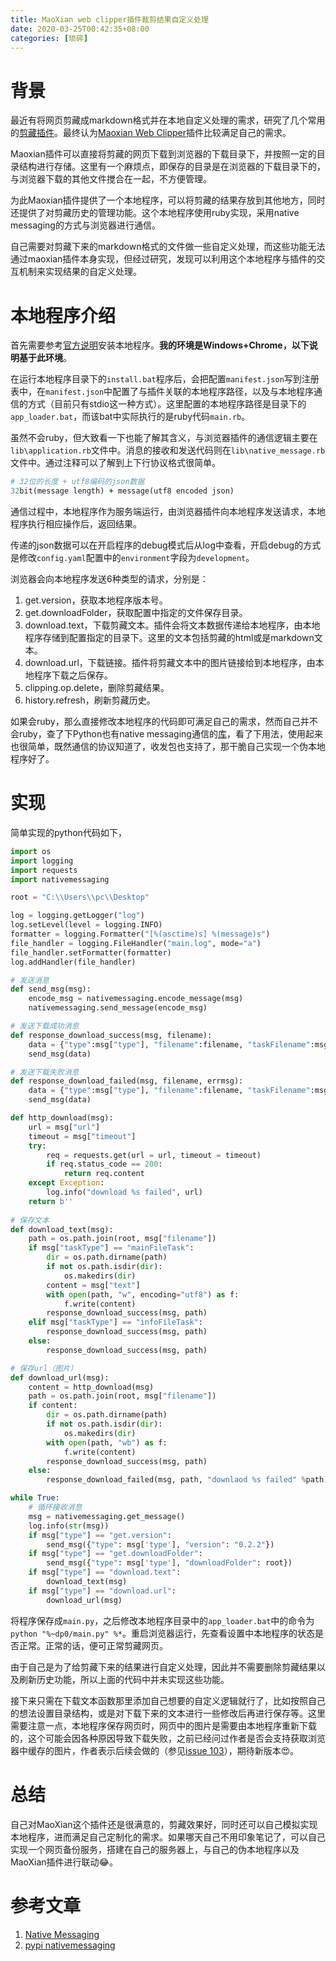 ```yaml
---
title: MaoXian web clipper插件裁剪结果自定义处理
date: 2020-03-25T00:42:35+08:00
categories: [琐碎]
---
```



# 背景

最近有将网页剪藏成markdown格式并在本地自定义处理的需求，研究了几个常用的[剪藏插件](https://renyili.org/post/backup_web_pages/)。最终认为[Maoxian Web Clipper](https://chrome.google.com/webstore/detail/maoxian-web-clipper/kjahokgdcbohofgdidndeiaigkehdjdc)插件比较满足自己的需求。

Maoxian插件可以直接将剪藏的网页下载到浏览器的下载目录下，并按照一定的目录结构进行存储。这里有一个麻烦点，即保存的目录是在浏览器的下载目录下的，与浏览器下载的其他文件搅合在一起，不方便管理。

为此Maoxian插件提供了一个本地程序，可以将剪藏的结果存放到其他地方，同时还提供了对剪藏历史的管理功能。这个本地程序使用ruby实现，采用native messaging的方式与浏览器进行通信。

自己需要对剪藏下来的markdown格式的文件做一些自定义处理，而这些功能无法通过maoxian插件本身实现，但经过研究，发现可以利用这个本地程序与插件的交互机制来实现结果的自定义处理。

# 本地程序介绍

首先需要参考[官方说明](https://mika-cn.github.io/maoxian-web-clipper/native-app/index-zh-CN.html)安装本地程序。**我的环境是Windows+Chrome，以下说明基于此环境**。

在运行本地程序目录下的`install.bat`程序后，会把配置`manifest.json`写到注册表中，在`manifest.json`中配置了与插件关联的本地程序路径，以及与本地程序通信的方式（目前只有stdio这一种方式）。这里配置的本地程序路径是目录下的`app_loader.bat`，而该bat中实际执行的是ruby代码`main.rb`。

虽然不会ruby，但大致看一下也能了解其含义，与浏览器插件的通信逻辑主要在`lib\application.rb`文件中。消息的接收和发送代码则在`lib\native_message.rb`文件中。通过注释可以了解到上下行协议格式很简单。

```ruby
# 32位的长度 + utf8编码的json数据
32bit(message length) + message(utf8 encoded json)
```

通信过程中，本地程序作为服务端运行，由浏览器插件向本地程序发送请求，本地程序执行相应操作后，返回结果。

传递的json数据可以在开启程序的debug模式后从log中查看，开启debug的方式是修改`config.yaml`配置中的`environment`字段为`development`。

浏览器会向本地程序发送6种类型的请求，分别是：

1. get.version，获取本地程序版本号。
2. get.downloadFolder，获取配置中指定的文件保存目录。
3. download.text，下载剪藏文本。插件会将文本数据传递给本地程序，由本地程序存储到配置指定的目录下。这里的文本包括剪藏的html或是markdown文本。
4.  download.url，下载链接。插件将剪藏文本中的图片链接给到本地程序，由本地程序下载之后保存。
5.  clipping.op.delete，删除剪藏结果。
6.  history.refresh，刷新剪藏历史。

如果会ruby，那么直接修改本地程序的代码即可满足自己的需求，然而自己并不会ruby，查了下Python也有native messaging通信的[库](https://pypi.org/project/nativemessaging/)，看了下用法，使用起来也很简单，既然通信的协议知道了，收发包也支持了，那干脆自己实现一个伪本地程序好了。

# 实现

简单实现的python代码如下，

```python
import os
import logging
import requests
import nativemessaging

root = "C:\\Users\\pc\\Desktop"

log = logging.getLogger("log")
log.setLevel(level = logging.INFO)
formatter = logging.Formatter("[%(asctime)s] %(message)s")
file_handler = logging.FileHandler("main.log", mode="a")
file_handler.setFormatter(formatter)
log.addHandler(file_handler)

# 发送消息
def send_msg(msg):
    encode_msg = nativemessaging.encode_message(msg)
    nativemessaging.send_message(encode_msg)

# 发送下载成功消息
def response_download_success(msg, filename):
    data = {"type":msg["type"], "filename":filename, "taskFilename":msg["filename"], "failed":False}
    send_msg(data)

# 发送下载失败消息    
def response_download_failed(msg, filename, errmsg):
    data = {"type":msg["type"], "filename":filename, "taskFilename":msg["filename"], "failed":True, "errmsg": errmsg}
    send_msg(data)

def http_download(msg):
    url = msg["url"]
    timeout = msg["timeout"]
    try:
        req = requests.get(url = url, timeout = timeout)
        if req.status_code == 200:
            return req.content
    except Exception:
        log.info("download %s failed", url)
    return b''
    
# 保存文本
def download_text(msg):
    path = os.path.join(root, msg["filename"])
    if msg["taskType"] == "mainFileTask":
        dir = os.path.dirname(path)
        if not os.path.isdir(dir):
            os.makedirs(dir)
        content = msg["text"]
        with open(path, "w", encoding="utf8") as f:
            f.write(content)
        response_download_success(msg, path)
    elif msg["taskType"] == "infoFileTask":
        response_download_success(msg, path)
    else:
        response_download_success(msg, path)

# 保存url（图片）
def download_url(msg):
    content = http_download(msg)
    path = os.path.join(root, msg["filename"])
    if content:
        dir = os.path.dirname(path)
        if not os.path.isdir(dir):
            os.makedirs(dir)
        with open(path, "wb") as f:
            f.write(content)
        response_download_success(msg, path)
    else:
        response_download_failed(msg, path, "downlaod %s failed" %path)

while True:
    # 循环接收消息
    msg = nativemessaging.get_message()
    log.info(str(msg))
    if msg["type"] == "get.version":
        send_msg({"type": msg['type'], "version": "0.2.2"})
    if msg["type"] == "get.downloadFolder":
        send_msg({"type": msg['type'], "downloadFolder": root})
    if msg["type"] == "download.text":
        download_text(msg)
    if msg["type"] == "download.url":
        download_url(msg)
```

将程序保存成`main.py`，之后修改本地程序目录中的`app_loader.bat`中的命令为`python "%~dp0/main.py" %*`。重启浏览器运行，先查看设置中本地程序的状态是否正常。正常的话，便可正常剪藏网页。

由于自己是为了给剪藏下来的结果进行自定义处理，因此并不需要删除剪藏结果以及刷新历史功能，所以上面的代码中并未实现这些功能。

接下来只需在下载文本函数那里添加自己想要的自定义逻辑就行了，比如按照自己的想法设置目录结构，或是对下载下来的文本进行一些修改后再进行保存等。这里需要注意一点，本地程序保存网页时，网页中的图片是需要由本地程序重新下载的，这个可能会因各种原因导致下载失败，之前已经问过作者是否会支持获取浏览器中缓存的图片，作者表示后续会做的（参见[issue 103](https://github.com/mika-cn/maoxian-web-clipper/issues/103)），期待新版本😍。

# 总结

自己对MaoXian这个插件还是很满意的，剪藏效果好，同时还可以自己模拟实现本地程序，进而满足自己定制化的需求。如果哪天自己不用印象笔记了，可以自己实现一个网页备份服务，搭建在自己的服务器上，与自己的伪本地程序以及MaoXian插件进行联动😂。

# 参考文章

1. [Native Messaging](https://developer.chrome.com/extensions/nativeMessaging)
2. [pypi nativemessaging](https://pypi.org/project/nativemessaging/)